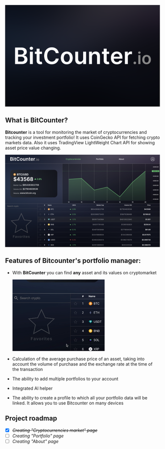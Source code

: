 <img src="./static/Banner.png"/>

## What is BitCounter?

**Bitcounter** is a tool for monitoring the market of cryptocurrencies and tracking your investment portfolio!
It uses CoinGecko API for fetching crypto markets data. Also it uses TradingView LightWeight Chart API for showing asset price value changing.

<img src="./static/Market page.png" width="622.5px"/>

## Features of Bitcounter's portfolio manager:

- With **BitCounter** you can find **any** asset and its values on cryptomarket

  <img src="./static/Search-algo.gif" width="300" height="233" />

- Calculation of the average purchase price of an asset, taking into account the volume of purchase and the exchange rate at the time of the transaction
- The ability to add multiple portfolios to your account
- Integrated AI helper
- The ability to create a profile to which all your portfolio data will be linked. It allows you to use Bitcounter on many devices

## Project roadmap

- [x] ~~_Creating "Cryptocurrencies market" page_~~
- [ ] _Creating "Portfolio" page_
- [ ] _Creating "About" page_
